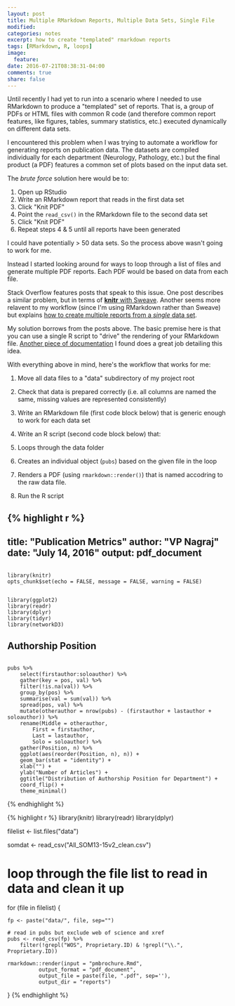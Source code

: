 ```yaml
---
layout: post
title: Multiple RMarkdown Reports, Multiple Data Sets, Single File
modified:
categories: notes
excerpt: how to create "templated" rmarkdown reports
tags: [RMarkdown, R, loops]
image:
  feature:
date: 2016-07-21T08:38:31-04:00
comments: true
share: false
---
```


Until recently I had yet to run into a scenario where I needed to use RMarkdown to produce a "templated" set of reports. That is, a group of PDFs or HTML files with common R code (and therefore common report features, like figures, tables, summary statistics, etc.) executed dynamically on different data sets. 

I encountered this problem when I was trying to automate a workflow for generating reports on publication data. The datasets are compiled individually for each department (Neurology, Pathology, etc.) but the final product (a PDF) features a common set of plots based on the input data set.

The *brute force* solution here would be to:

1. Open up RStudio
2. Write an RMarkdown report that reads in the first data set
3. Click "Knit PDF"
4. Point the `read_csv()` in the RMarkdown file to the second data set
5. Click "Knit PDF"
6. Repeat steps 4 & 5 until all reports have been generated

I could have potentially > 50 data sets. So the process above wasn't going to work for me.

Instead I started looking around for ways to loop through a list of files and generate multiple PDF reports. Each PDF would be based on data from each file.

Stack Overflow features posts that speak to this issue. One post describes a similar problem, but in terms of [**knitr** with Sweave](http://stackoverflow.com/questions/15396755/using-loops-with-knitr-to-produce-multiple-pdf-reports-need-a-little-help-to). Another seems more relavent to my workflow (since I'm using RMarkdown rather than Sweave) but explains [how to create multiple reports from a *single* data set](http://stackoverflow.com/questions/26304576/how-to-best-generate-multiple-html-files-from-rmarkdown-based-on-one-dataset). 

My solution borrows from the posts above. The basic premise here is that you can use a single R script to "drive" the rendering of your RMarkdown file. [Another piece of documentation](http://brooksandrew.github.io/simpleblog/articles/render-reports-directly-from-R-scripts/) I found does a great job detailing this idea.

With everything above in mind, here's the workflow that works for me:

1. Move all data files to a "data" subdirectory of my project root
2. Check that data is prepared correctly (i.e. all columns are named the same, missing values are represented consistently)
2. Write an RMarkdown file (first code block below) that is generic enough to work for each data set 
3. Write an R script (second code block below) that:

  1. Loops through the data folder
  2. Creates an individual object (`pubs`) based on the given file in the loop 
  3. Renders a PDF (using `rmarkdown::render()`) that is named accodring to the raw data file.
4. Run the R script

{% highlight r %}
---
title: "Publication Metrics"
author: "VP Nagraj"
date: "July 14, 2016"
output: pdf_document
---

```{r, setup, echo = FALSE}

library(knitr)
opts_chunk$set(echo = FALSE, message = FALSE, warning = FALSE)

```

```{r, load}

library(ggplot2)
library(readr)
library(dplyr)
library(tidyr)
library(networkD3)

```

## Authorship Position

```{r, authpos}

pubs %>%
    select(firstauthor:soloauthor) %>%
    gather(key = pos, val) %>%
    filter(!is.na(val)) %>%
    group_by(pos) %>%
    summarise(val = sum(val)) %>%
    spread(pos, val) %>%
    mutate(otherauthor = nrow(pubs) - (firstauthor + lastauthor + soloauthor)) %>%
    rename(Middle = otherauthor, 
        First = firstauthor, 
        Last = lastauthor, 
        Solo = soloauthor) %>%
    gather(Position, n) %>%
    ggplot(aes(reorder(Position, n), n)) +
    geom_bar(stat = "identity") +
    xlab("") +
    ylab("Number of Articles") +
    ggtitle("Distribution of Authorship Position for Department") +
    coord_flip() +
    theme_minimal()

```
{% endhighlight %}

{% highlight r %}
library(knitr)
library(readr)
library(dplyr)

filelist <- list.files("data")

somdat <- read_csv("All_SOM13-15v2_clean.csv")

# loop through the file list to read in data and clean it up

for (file in filelist) {
    
    fp <- paste("data/", file, sep="")
    
    # read in pubs but exclude web of science and xref
    pubs <- read_csv(fp) %>%
        filter(!grepl("WOS", Proprietary.ID) & !grepl("\\.", Proprietary.ID))
    
    rmarkdown::render(input = "pmbrochure.Rmd", 
              output_format = "pdf_document",
              output_file = paste(file, ".pdf", sep=''),
              output_dir = "reports")
    
}
{% endhighlight %}